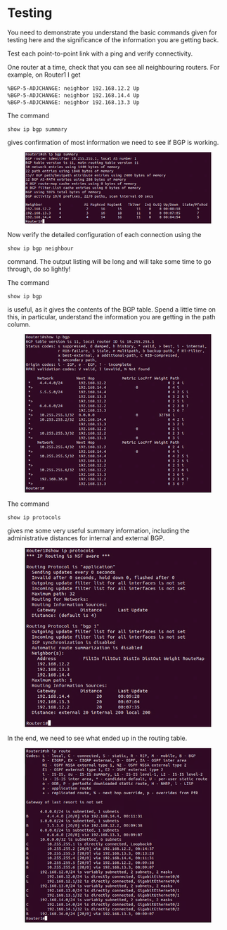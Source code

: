 # Testing

You need to demonstrate you understand the basic commands given for testing here and the significance of the information you are getting back.

Test each point-to-point link with a ping and verify connectivity.

One router at a time, check that you can see all neighbouring routers. For example, on Router1 I get

```
%BGP-5-ADJCHANGE: neighbor 192.168.12.2 Up
%BGP-5-ADJCHANGE: neighbor 192.168.14.4 Up
%BGP-5-ADJCHANGE: neighbor 192.168.13.3 Up
```

The command&#x20;

```
show ip bgp summary 
```

gives confirmation of most information we need to see if BGP is working.

<figure><img src="../.gitbook/assets/image (17).png" alt=""><figcaption></figcaption></figure>

Now verify the detailed configuration of each connection using the&#x20;

```
show ip bgp neighbour
```

command. The output listing will be long and will take some time to go through, do so lightly!

The command

```
show ip bgp 
```

is useful, as it gives the contents of the BGP table. Spend a little time on this, in particular, understand the information you are getting in the path column.

<figure><img src="../.gitbook/assets/image (18).png" alt=""><figcaption></figcaption></figure>

The command

```
show ip protocols 
```

gives me some very useful summary information, including the administrative distances for internal and external BGP.

<figure><img src="../.gitbook/assets/image (19).png" alt=""><figcaption></figcaption></figure>

In the end, we need to see what ended up in the routing table.

<figure><img src="../.gitbook/assets/image (20).png" alt=""><figcaption></figcaption></figure>

